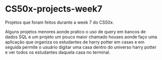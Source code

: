 # CS50x-projects-week7
Projetos que foram feitos durante a week 7 do CS50x.

Alguns projetos menores aonde pratico o uso de query em bancos de dados SQL e um projeto um pouco maior chamado houses aonde faço uma aplicação que organiza os estudantes de harry potter em casas e em seguida permite o usuário digitar uma casa dentro do universo harry potter e ver todos os estudantes daquela casa no terminal.

